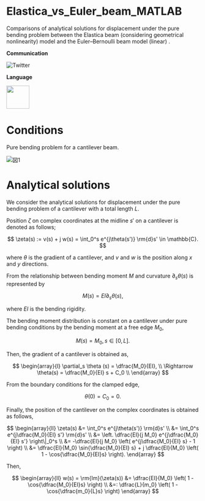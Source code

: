 # Elastica_vs_Euler_beam_MATLAB
Comparisons of analytical solutions for displacement under the pure bending problem between the Elastica beam (considering geometrical nonlinearity) model and the Euler–Bernoulli beam model (linear) .


**Communication**

<a style="text-decoration: none" href="https://twitter.com/hogelungfish_" target="_blank">
    <img src="https://img.shields.io/badge/twitter-%40hogelungfish_-1da1f2.svg" alt="Twitter">
</a>
<p>

**Language**
<p>
<img src="https://cdn.jsdelivr.net/gh/devicons/devicon/icons/matlab/matlab-original.svg" width="60"/>
<p>

# Conditions
Pure bending problem for a cantilever beam.

![図1](https://github.com/KRproject-tech/Elastica_vs_Euler_beam_MATLAB/assets/114337358/6290372a-0a76-4add-a860-4353f00aed6b)

# Analytical solutions

We consider the analytical solutions for displacement under the pure bending problem of a cantilever with a total length $L$. 

Position $\zeta$ on complex coordinates at the midline $s'$ on a cantilever is denoted as follows;

$$
\zeta(s) := v(s) + j w(s) = \int_0^s e^{j\theta(s')} \rm{d}s' \in \mathbb{C}.
$$

where $\theta$ is the gradient of a cantilever, and $v$ and $w$ is the position along $x$ and $y$ directions.

From the relationship between bending moment $M$ and curvature $\partial_s \theta(s)$ is represented by

$$
M(s) = EI \partial_s \theta(s),
$$

where $EI$ is the bending rigidity.

The bending moment distribution is constant on a cantilever under pure bending conditions by the bending moment at a free edge $M_0$,

$$
M(s) = M_0, s \in [ 0, L].
$$

Then, the gradient of a cantilever is obtained as,

$$
\begin{array}{l}
\partial_s \theta (s) = \dfrac{M_0}{EI}, \\
\Rightarrow	\theta(s) = \dfrac{M_0}{EI} s + C_0 \\
\end{array}
$$

From the boundary conditions for the clamped edge,

$$
\theta(0) = C_0 = 0.
$$

Finally, the position of the cantilever on the complex coordinates is obtained as follows,

$$
\begin{array}{ll}
\zeta(s)     &= \int_0^s e^{j\theta(s')} \rm{d}s' \\
             &= \int_0^s e^{j\dfrac{M_0}{EI} s'} \rm{d}s' \\
             &= \left. \dfrac{EI}{j M_0} e^{j\dfrac{M_0}{EI} s'} \right\|_0^s \\
             &= -\dfrac{EI}{j M_0} \left( e^{j\dfrac{M_0}{EI} s} - 1 \right) \\
             &= \dfrac{EI}{M_0} \sin{\dfrac{M_0}{EI} s} + j \dfrac{EI}{M_0} \left( 1 - \cos{\dfrac{M_0}{EI}s} \right).
\end{array}
$$

Then,

$$
\begin{array}{ll}
w(s) =  \rm{Im}(\zeta(s))    &=  \dfrac{EI}{M_0} \left( 1 - \cos{\dfrac{M_0}{EI}s} \right) \\
                             &=: \dfrac{L}{m_0} \left( 1 - \cos{\dfrac{m_0}{L}s} \right)
\end{array}
$$



